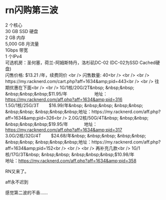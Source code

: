 # rn闪购第三波


2 个核心<br />
30 GB SSD 硬盘<br />
2 GB 内存<br />
5,000 GB 月流量<br />
1Gbps 带宽<br />
1 个IPv4<br />
可选机房：圣何塞，荷兰-阿姆斯特丹，洛杉矶DC-02 (DC-02为SSD Cached硬盘)<br />
闪售价格: $13.21 /年，续费同价 <br />
闪售数量: 40<br />
<br />
<br />
 https://my.racknerd.com/cart.php?aff=1634&amp;pid=443<br />
<br />
往期优惠在下面<br />
<br />
1G/1核/20G/2T&nbsp; &nbsp;&nbsp; &nbsp;&nbsp;&nbsp;$11.95/年&nbsp; &nbsp;&nbsp; &nbsp;&nbsp; &nbsp;&nbsp; &nbsp;&nbsp; &nbsp;&nbsp; &nbsp;&nbsp; &nbsp; 地址：https://my.racknerd.com/aff.php?aff=1634&amp;pid=316<br />
1.5G/1核/25G/3T&nbsp; &nbsp;&nbsp; &nbsp;&nbsp;&nbsp;$16.99/年&nbsp; &nbsp;&nbsp; &nbsp;&nbsp; &nbsp;&nbsp; &nbsp;&nbsp;&nbsp;地址：https://my.racknerd.com/aff.php?aff=1634&amp;pid=326<br />
2.0G/2核/50G/4T&nbsp; &nbsp;&nbsp; &nbsp;&nbsp;&nbsp;$19.95/年&nbsp; &nbsp;&nbsp; &nbsp;&nbsp; &nbsp;&nbsp; &nbsp; 地址：https://my.racknerd.com/aff.php?aff=1634&amp;pid=317<br />
3.0G/2核/32G/4T&nbsp; &nbsp;&nbsp; &nbsp;&nbsp;&nbsp;$24.68/年&nbsp; &nbsp;&nbsp; &nbsp;&nbsp; &nbsp;&nbsp; &nbsp;&nbsp;&nbsp;地址：https://my.racknerd.com/aff.php?aff=1634&amp;pid=152<br />
<br />
<br />
再补充几款<br />
1G/1核/17G/3T&nbsp; &nbsp;&nbsp; &nbsp;&nbsp;&nbsp;$10.98/年&nbsp; &nbsp;&nbsp; &nbsp;&nbsp; &nbsp;&nbsp; &nbsp;&nbsp; &nbsp;&nbsp; &nbsp;&nbsp; &nbsp; 地址：https://my.racknerd.com/aff.php?aff=1634&amp;pid=358

RN又来了。

aff永不迟到

感觉第二波的不香……<br />

